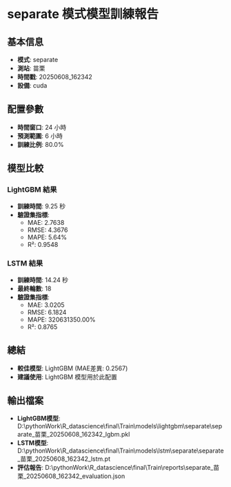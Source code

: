 
# separate 模式模型訓練報告

## 基本信息
- **模式**: separate
- **測站**: 苗栗
- **時間戳**: 20250608_162342
- **設備**: cuda

## 配置參數
- **時間窗口**: 24 小時
- **預測範圍**: 6 小時
- **訓練比例**: 80.0%

## 模型比較

### LightGBM 結果

- **訓練時間**: 9.25 秒
- **驗證集指標**:
  - MAE: 2.7638
  - RMSE: 4.3676
  - MAPE: 5.64%
  - R²: 0.9548

### LSTM 結果

- **訓練時間**: 14.24 秒
- **最終輪數**: 18
- **驗證集指標**:
  - MAE: 3.0205
  - RMSE: 6.1824
  - MAPE: 320631350.00%
  - R²: 0.8765

## 總結

- **較佳模型**: LightGBM (MAE差異: 0.2567)
- **建議使用**: LightGBM 模型用於此配置


## 輸出檔案
- **LightGBM模型**: D:\pythonWork\R_datascience\final\Train\models\lightgbm\separate\separate_苗栗_20250608_162342_lgbm.pkl
- **LSTM模型**: D:\pythonWork\R_datascience\final\Train\models\lstm\separate\separate_苗栗_20250608_162342_lstm.pt
- **評估報告**: D:\pythonWork\R_datascience\final\Train\reports\separate_苗栗_20250608_162342_evaluation.json
